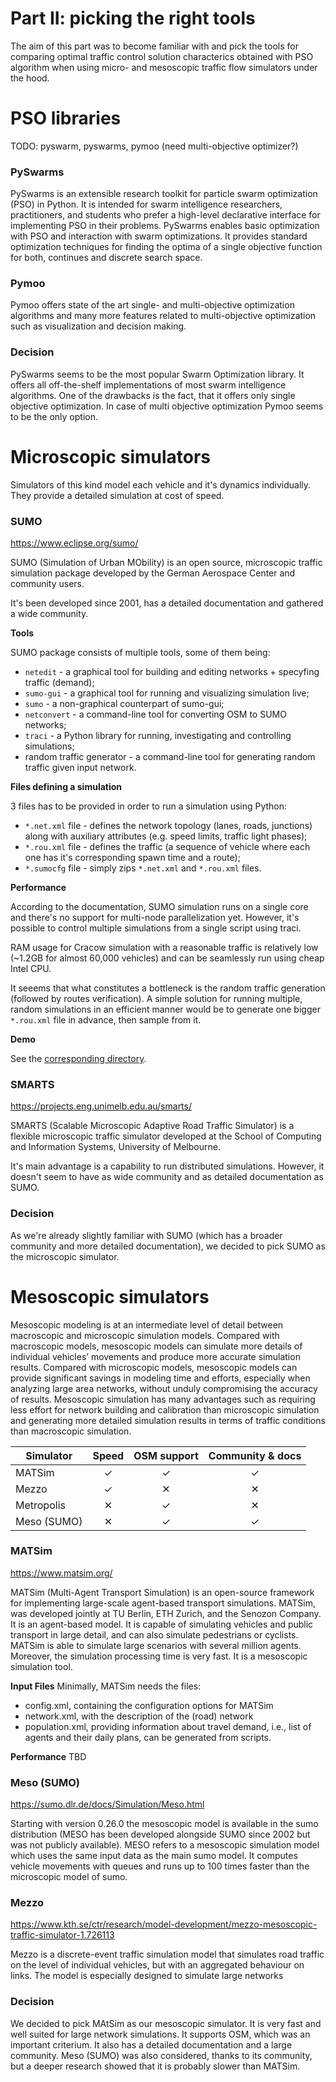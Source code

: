 # Part II: picking the right tools

The aim of this part was to become familiar with and pick the tools for comparing
optimal traffic control solution characterics obtained with PSO algorithm
when using micro- and mesoscopic traffic flow simulators under the hood.

# PSO libraries
TODO: pyswarm, pyswarms, pymoo (need multi-objective optimizer?)

### PySwarms
PySwarms is an extensible research toolkit for particle swarm optimization (PSO) in Python.
It is intended for swarm intelligence researchers, practitioners, and students who prefer a high-level declarative interface for implementing PSO in their problems.
PySwarms enables basic optimization with PSO and interaction with swarm optimizations.
It provides standard optimization techniques for finding the optima of a single objective function for both, continues and discrete search space.

### Pymoo
Pymoo offers state of the art single- and multi-objective optimization algorithms and many more features related to multi-objective optimization such as visualization and decision making.

### Decision
PySwarms seems to be the most popular Swarm Optimization library. It offers all off-the-shelf implementations of most swarm intelligence algorithms.
One of the drawbacks is the fact, that it offers only single objective optimization. In case of multi objective optimization Pymoo seems to be the only option.

# Microscopic simulators
Simulators of this kind model each vehicle and it's dynamics individually. 
They provide a detailed simulation at cost of speed. 

### SUMO
https://www.eclipse.org/sumo/

SUMO (Simulation of Urban MObility) is an open source, microscopic traffic simulation package 
developed by the German Aerospace Center and community users.

It's been developed since 2001, has a detailed documentation and gathered 
a wide community.

**Tools**

SUMO package consists of multiple tools, some of them being:

* `netedit` - a graphical tool for building and editing networks + specyfing
traffic (demand);
* `sumo-gui` - a graphical tool for running and visualizing simulation live;
* `sumo` - a non-graphical counterpart of sumo-gui;
* `netconvert` - a command-line tool for converting OSM to SUMO networks; 
* `traci` - a Python library for running, investigating and controlling
simulations;
* random traffic generator - a command-line tool for generating random traffic
given input network.

**Files defining a simulation**

3 files has to be provided in order to run a simulation using Python:

* `*.net.xml` file - defines the network topology (lanes, roads, junctions) along with
auxiliary attributes (e.g. speed limits, traffic light phases);
* `*.rou.xml` file - defines the traffic (a sequence of vehicle where each one
has it's corresponding spawn time and a route);
* `*.sumocfg` file - simply zips `*.net.xml` and `*.rou.xml` files.

**Performance**

According to the documentation, SUMO simulation runs on a single core and there's
no support for multi-node parallelization yet. However, it's possible to control
multiple simulations from a single script using traci.

RAM usage for Cracow simulation with a reasonable traffic is relatively low 
(~1.2GB for almost 60,000 vehicles) and can be seamlessly run using cheap Intel CPU.

It seeems that what constitutes a bottleneck is the random traffic generation 
(followed by routes verification). A simple solution for running multiple, random
simulations in an efficient manner would be to generate one bigger `*.rou.xml` file
in advance, then sample from it.

**Demo**

See the [corresponding directory](../demos/sumo/).

### SMARTS
https://projects.eng.unimelb.edu.au/smarts/

SMARTS (Scalable Microscopic Adaptive Road Traffic Simulator) is a flexible microscopic traffic simulator developed at the School of Computing and Information Systems, University of Melbourne.

It's main advantage is a capability to run distributed simulations. However,
it doesn't seem to have as wide community and as detailed documentation as SUMO.

### Decision
As we're already slightly familiar with SUMO (which has a broader community and
more detailed documentation), we decided to pick SUMO as the microscopic simulator.

# Mesoscopic simulators
Mesoscopic modeling is at an intermediate level of detail between macroscopic and microscopic simulation models.
Compared with macroscopic models, mesoscopic models can simulate more details of individual vehicles’ movements
and produce more accurate simulation results. Compared with microscopic models, mesoscopic models can provide
significant savings in modeling time and efforts, especially when analyzing large area networks, without unduly
compromising the accuracy of results.
Mesoscopic simulation has many advantages such as requiring less effort for network building and calibration than microscopic
simulation and generating more detailed simulation results in terms of traffic conditions than macroscopic simulation.

| **Simulator** | **Speed** | **OSM support** | **Community & docs** |
|---------------|:---------:|:---------------:|:--------------------:|
| MATSim        |     ✓     |        ✓        |           ✓          |
| Mezzo         |     ✓     |        ✕        |           ✕          |
| Metropolis    |     ✕     |        ✓        |           ✕          |
| Meso (SUMO)   |     ✕     |        ✓        |           ✓          |

### MATSim
https://www.matsim.org/

MATSim (Multi-Agent Transport Simulation) is an open-source framework for implementing large-scale agent-based transport simulations.
MATSim, was developed jointly at TU Berlin, ETH Zurich, and the Senozon Company. It is an agent-based model.
It is capable of simulating vehicles and public transport in large detail, and can also simulate pedestrians or cyclists.
MATSim is able to simulate large scenarios with several million agents. Moreover, the simulation processing time is very fast.
It is a mesoscopic simulation tool.

**Input Files**
Minimally, MATSim needs the files:
* config.xml, containing the configuration options for MATSim
* network.xml, with the description of the (road) network
* population.xml, providing information about travel demand, i.e., list of agents and their daily plans, can be generated from scripts.

**Performance**
TBD

### Meso (SUMO)
https://sumo.dlr.de/docs/Simulation/Meso.html

Starting with version 0.26.0 the mesoscopic model is available in the sumo distribution (MESO has been developed alongside SUMO since 2002 but was not publicly available). MESO refers to a mesoscopic simulation model which uses the same input data as the main sumo model. It computes vehicle movements with queues and runs up to 100 times faster than the microscopic model of sumo.

### Mezzo
https://www.kth.se/ctr/research/model-development/mezzo-mesoscopic-traffic-simulator-1.726113

Mezzo is a discrete-event traffic simulation model that simulates road traffic on the level of individual vehicles, but with an aggregated behaviour on links. The model is especially designed to simulate large networks


### Decision
We decided to pick MAtSim as our mesoscopic simulator. It is very fast and well suited for large network simulations.
It supports OSM, which was an important criterium. It also has a detailed documentation and a large community.
Meso (SUMO) was also considered, thanks to its community, but a deeper research showed that it is probably
slower than MATSim.
